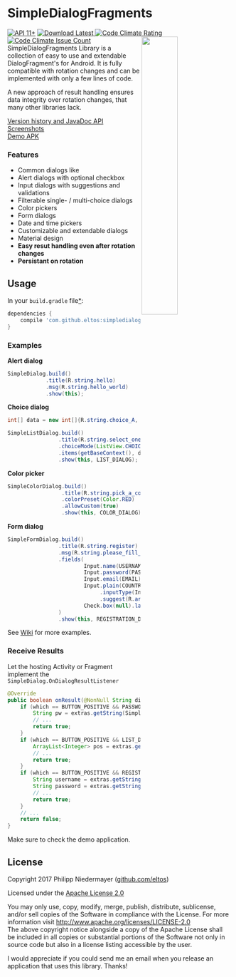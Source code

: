 # SimpleDialogFragments

[ ![API 11+](https://img.shields.io/badge/API-11+-lightgrey.svg)](https://developer.android.com/about/versions/android-3.0.html)
[ ![Download Latest](https://api.bintray.com/packages/eltos/simpledialogfragments/SimpleDialogFragment/images/download.svg) ](https://bintray.com/eltos/simpledialogfragments/SimpleDialogFragment/_latestVersion)
[![Code Climate Rating](https://codeclimate.com/github/eltos/SimpleDialogFragments/badges/gpa.svg)](https://codeclimate.com/github/eltos/SimpleDialogFragments)
[![Code Climate Issue Count](https://img.shields.io/codeclimate/issues/github/eltos/SimpleDialogFragments.svg)](https://codeclimate.com/github/eltos/SimpleDialogFragments)
 
<img width="40%" align="right" src="https://github.com/eltos/SimpleDialogFragments/raw/master/wiki/simplecolorwheeldialog.png"/>
  
SimpleDialogFragments Library is a collection of easy to use and extendable DialogFragment's for Android.
It is fully compatible with rotation changes and can be implemented with only a few lines of code.

A new approach of result handling ensures data integrity over rotation changes, that many other libraries lack.




[Version history and JavaDoc API](https://eltos.github.io/SimpleDialogFragments/)  
[Screenshots](https://github.com/eltos/SimpleDialogFragments/wiki/Showcase)  
[Demo APK](https://github.com/eltos/SimpleDialogFragments/raw/master/simpledialogfragments%20testApp%20v2.1.apk)  


### Features

* Common dialogs like
 * Alert dialogs with optional checkbox
 * Input dialogs with suggestions and validations
 * Filterable single- / multi-choice dialogs
 * Color pickers
 * Form dialogs
 * Date and time pickers
* Customizable and extendable dialogs
* Material design
* **Easy resut handling even after rotation changes**
* **Persistant on rotation**


## Usage

In your ``build.gradle`` file[\*](https://github.com/eltos/SimpleDialogFragments/wiki/Repository-Info):
```groovy
dependencies {
    compile 'com.github.eltos:simpledialogfragment:2.1'
}
```

### Examples

**Alert dialog**
```java
SimpleDialog.build()
            .title(R.string.hello)
            .msg(R.string.hello_world)
            .show(this);
```
**Choice dialog**
```java
int[] data = new int[]{R.string.choice_A, R.string.choice_B, R.string.choice_C};

SimpleListDialog.build()
                .title(R.string.select_one)
                .choiceMode(ListView.CHOICE_MODE_SINGLE_DIRECT)
                .items(getBaseContext(), data)
                .show(this, LIST_DIALOG);
```
**Color picker**
```java
SimpleColorDialog.build()
                 .title(R.string.pick_a_color)
                 .colorPreset(Color.RED)
                 .allowCustom(true)
                 .show(this, COLOR_DIALOG);
```

**Form dialog**
```java
SimpleFormDialog.build()
                .title(R.string.register)
                .msg(R.string.please_fill_in_form)
                .fields(
                        Input.name(USERNAME).required().hint(R.string.username).validatePatternAlphanumeric(),
                        Input.password(PASSWORD).required().max(20).validatePatternStrongPassword(),
                        Input.email(EMAIL).required(),
                        Input.plain(COUNTRY).hint(R.string.country)
                             .inputType(InputType.TYPE_CLASS_TEXT | InputType.TYPE_TEXT_FLAG_CAP_SENTENCES)
                             .suggest(R.array.countries_locale).forceSuggestion(),
                        Check.box(null).label(R.string.terms_accept).required()
                )
                .show(this, REGISTRATION_DIALOG);
```

See [Wiki](https://github.com/eltos/SimpleDialogFragments/wiki) for more examples.

### Receive Results
Let the hosting Activity or Fragment implement the `SimpleDialog.OnDialogResultListener`
```java
@Override
public boolean onResult(@NonNull String dialogTag, int which, @NonNull Bundle extras) {
    if (which == BUTTON_POSITIVE && PASSWORD_DIALOG.equals(dialogTag)){
        String pw = extras.getString(SimpleInputDialogFragment.TEXT);
        // ...
        return true;
    }
    if (which == BUTTON_POSITIVE && LIST_DIALOG.equals(dialogTag)){
        ArrayList<Integer> pos = extras.getIntegerArrayList(SimpleListDialog.SELECTED_POSITIONS);
        // ...
        return true;
    }
    if (which == BUTTON_POSITIVE && REGISTRATION_DIALOG.equals(dialogTag)){
        String username = extras.getString(USERNAME);
        String password = extras.getString(PASSWORD);
        // ...
        return true;
    }
    // ...
    return false;
}

```

Make sure to check the demo application.

## License

Copyright 2017 Philipp Niedermayer ([github.com/eltos](https://github.com/eltos))

Licensed under the [Apache License 2.0](http://www.apache.org/licenses/LICENSE-2.0)  


You may only use, copy, modify, merge, publish, distribute, sublicense, and/or sell copies of the Software in compliance with the License. For more information visit http://www.apache.org/licenses/LICENSE-2.0  
The above copyright notice alongside a copy of the Apache License shall be included in all copies or substantial portions of the Software not only in source code but also in a license listing accessible by the user.  

 
 
I would appreciate if you could send me an email when you release an application that uses this library. Thanks!

